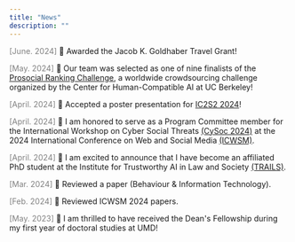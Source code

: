 ```yaml
---
title: "News"
description: ""
---
```


<span style="color: gray;">[June. 2024]</span> 🙌 Awarded the Jacob K. Goldhaber Travel Grant! 

<span style="color: gray;">[May. 2024]</span> 🥳 Our team was selected as one of nine finalists of the [Prosocial Ranking Challenge](https://rankingchallenge.substack.com/p/announcing-the-finalists-of-the-prosocial), a worldwide crowdsourcing challenge organized by the Center for Human-Compatible AI at UC Berkeley! 

<span style="color: gray;">[April. 2024]</span> 🥳 Accepted a poster presentation for [IC2S2 2024](https://ic2s2-2024.org/)! 

<span style="color: gray;">[April. 2024]</span> 🤩 I am honored to serve as a Program Committee member for the International Workshop on Cyber Social Threats [(CySoc 2024)](https://cy-soc.github.io/2024/) at the 2024 International Conference on Web and Social Media [(ICWSM)](https://www.icwsm.org/2024/index.html/index.html).

<span style="color: gray;">[April. 2024]</span> 🙌 I am excited to announce that I have become an affiliated PhD student at the Institute for Trustworthy AI in Law and Society [(TRAILS)](https://www.trails.umd.edu/).

<span style="color: gray;">[Mar. 2024]</span> 📖 Reviewed a paper (Behaviour & Information Technology).

<span style="color: gray;">[Feb. 2024]</span> 📖 Reviewed ICWSM 2024 papers.

<span style="color: gray;">[May. 2023]</span> 🥳 I am thrilled to have received the Dean's Fellowship during my first year of doctoral studies at UMD!